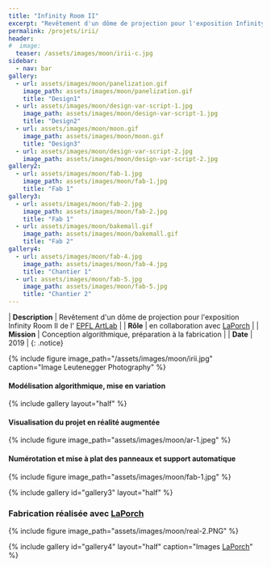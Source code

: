 ```yaml
---
title: "Infinity Room II"
excerpt: "Revêtement d'un dôme de projection pour l'exposition Infinity Room II de l'EPFL ArtLab"
permalink: /projets/irii/
header:
#  image:
  teaser: /assets/images/moon/irii-c.jpg
sidebar:
  - nav: bar
gallery:
  - url: assets/images/moon/panelization.gif
    image_path: assets/images/moon/panelization.gif
    title: "Design1"
  - url: assets/images/moon/design-var-script-1.jpg
    image_path: assets/images/moon/design-var-script-1.jpg
    title: "Design2"
  - url: assets/images/moon/moon.gif
    image_path: assets/images/moon/moon.gif
    title: "Design3"
  - url: assets/images/moon/design-var-script-2.jpg
    image_path: assets/images/moon/design-var-script-2.jpg
gallery2:
  - url: assets/images/moon/fab-1.jpg
    image_path: assets/images/moon/fab-1.jpg
    title: "Fab 1"
gallery3:
  - url: assets/images/moon/fab-2.jpg
    image_path: assets/images/moon/fab-2.jpg
    title: "Fab 1"
  - url: assets/images/moon/bakemall.gif
    image_path: assets/images/moon/bakemall.gif
    title: "Fab 2"
gallery4:
  - url: assets/images/moon/fab-4.jpg
    image_path: assets/images/moon/fab-4.jpg
    title: "Chantier 1"
  - url: assets/images/moon/fab-5.jpg
    image_path: assets/images/moon/fab-5.jpg
    title: "Chantier 2"
---
```


| **Description** | Revêtement d'un dôme de projection pour l'exposition Infinity Room II de l' [EPFL ArtLab](https://www.epfl.ch/campus/art-culture/museum-exhibitions/artlab/fr/accueil/) |
| **Rôle**  | en collaboration avec [LaPorch](http://www.laporch.ch) |
| **Mission** | Conception algorithmique, préparation à la fabrication |
| **Date** | 2019 |
{: .notice}

{% include figure image_path="/assets/images/moon/irii.jpg" caption="Image Leutenegger Photography" %}

#### Modélisation algorithmique, mise en variation
{% include gallery layout="half" %}

#### Visualisation du projet en réalité augmentée
{% include figure image_path="assets/images/moon/ar-1.jpeg" %}


#### Numérotation et mise à plat des panneaux et support automatique
{% include figure image_path="assets/images/moon/fab-1.jpg" %}

{% include gallery id="gallery3" layout="half" %}

### Fabrication réalisée avec [LaPorch](http://www.laporch.ch)

{% include figure image_path="assets/images/moon/real-2.PNG" %}

{% include gallery id="gallery4" layout="half" caption="Images [LaPorch](http://www.laporch.ch)" %}
